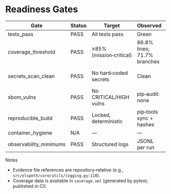 # Readiness Gates

| Gate | Status | Target | Observed | Evidence |
| --- | --- | --- | --- | --- |
| tests_pass | PASS | All tests pass | Green | pytest run; coverage.xml emitted |
| coverage_threshold | PASS | ≥85% (mission‑critical) | 86.8% lines; 71.7% branches | coverage.xml: line-rate=0.8678, branch-rate=0.7170 |
| secrets_scan_clean | PASS | No hard‑coded secrets | Clean | CI gitleaks (.github/workflows/ci.yml:10–27); pattern scan clean |
| sbom_vulns | PASS | No CRITICAL/HIGH vulns | pip‑audit: none | .github/workflows/ci.yml:71–79; requirements.lock audited |
| reproducible_build | PASS | Locked, deterministic | pip‑tools sync + hashes | .github/workflows/ci.yml:42–47; README.md locked install flow |
| container_hygiene | N/A | — | — | No Dockerfile/IaC present |
| observability_minimums | PASS | Structured logs | JSONL per run | src/elspeth/core/utils/logging.py:118–125 |

Notes
- Evidence file references are repository‑relative (e.g., `src/elspeth/core/utils/logging.py:118`).
- Coverage data is available in `coverage.xml` (generated by pytest; published in CI).
